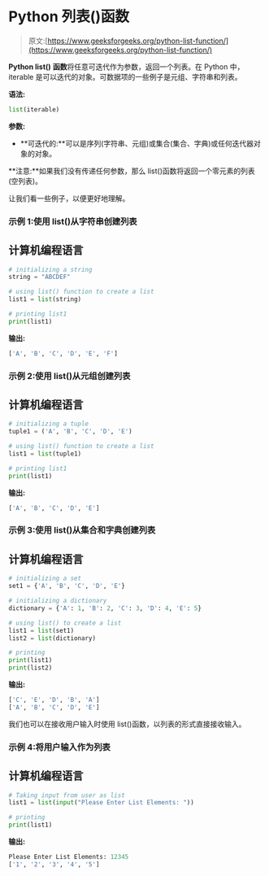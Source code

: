 # Python 列表()函数

> 原文:[https://www.geeksforgeeks.org/python-list-function/](https://www.geeksforgeeks.org/python-list-function/)

**Python list()** **函数**将任意可迭代作为参数，返回一个列表。在 Python 中，iterable 是可以迭代的对象。可数据项的一些例子是元组、字符串和列表。

**语法:**

```py
list(iterable)
```

**参数:**

*   **可迭代的:**可以是序列(字符串、元组)或集合(集合、字典)或任何迭代器对象的对象。

**注意:**如果我们没有传递任何参数，那么 list()函数将返回一个零元素的列表(空列表)。

让我们看一些例子，以便更好地理解。

### 示例 1:使用 list()从字符串创建列表

## 计算机编程语言

```py
# initializing a string
string = "ABCDEF"

# using list() function to create a list
list1 = list(string)

# printing list1
print(list1)
```

**输出:**

```py
['A', 'B', 'C', 'D', 'E', 'F']
```

### 示例 2:使用 list()从元组创建列表

## 计算机编程语言

```py
# initializing a tuple
tuple1 = ('A', 'B', 'C', 'D', 'E')

# using list() function to create a list
list1 = list(tuple1)

# printing list1
print(list1)
```

**输出:**

```py
['A', 'B', 'C', 'D', 'E']
```

### 示例 3:使用 list()从集合和字典创建列表

## 计算机编程语言

```py
# initializing a set
set1 = {'A', 'B', 'C', 'D', 'E'}

# initializing a dictionary
dictionary = {'A': 1, 'B': 2, 'C': 3, 'D': 4, 'E': 5}

# using list() to create a list
list1 = list(set1)
list2 = list(dictionary)

# printing
print(list1)
print(list2)
```

**输出:**

```py
['C', 'E', 'D', 'B', 'A']
['A', 'B', 'C', 'D', 'E']
```

我们也可以在接收用户输入时使用 list()函数，以列表的形式直接接收输入。

### 示例 4:将用户输入作为列表

## 计算机编程语言

```py
# Taking input from user as list
list1 = list(input("Please Enter List Elements: "))

# printing
print(list1)
```

**输出:**

```py
Please Enter List Elements: 12345
['1', '2', '3', '4', '5']
```